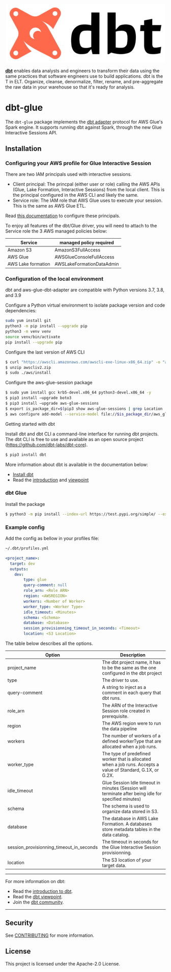 <p align="center">
  <img src="/etc/dbt-logo-full.svg" alt="dbt logo" width="500"/>
</p>

**[dbt](https://www.getdbt.com/)** enables data analysts and engineers to transform their data using the same practices that software engineers use to build applications.
dbt is the T in ELT. Organize, cleanse, denormalize, filter, rename, and pre-aggregate the raw data in your warehouse so that it's ready for analysis.

# dbt-glue

The `dbt-glue` package implements the [dbt adapter](https://docs.getdbt.com/docs/contributing/building-a-new-adapter) protocol for AWS Glue's Spark engine. 
It supports running dbt against Spark, through the new Glue Interactive Sessions API.



## Installation

### Configuring your AWS profile for Glue Interactive Session
There are two IAM principals used with interactive sessions.
- Client principal: The princpal (either user or role) calling the AWS APIs (Glue, Lake Formation, Interactive Sessions)
from the local client. This is the principal configured in the AWS CLI and likely the same.
- Service role: The IAM role that AWS Glue uses to execute your session. This is the same as AWS Glue
ETL.

Read [this documentation](https://docs.aws.amazon.com/glue/latest/dg/glue-is-security.html) to configure these principals.

To enjoy all features of the dbt/Glue driver, you will need to attach to the Service role the 3 AWS managed policies below:

| Service  | managed policy required  |
|---|---|
| Amazon S3 | AmazonS3FullAccess |
| AWS Glue | AWSGlueConsoleFullAccess |
| AWS Lake formation | AWSLakeFormationDataAdmin |

### Configuration of the local environment

dbt and aws-glue-dbt-adapter are compatible with Python versions 3.7, 3.8, and 3.9

Configure a Python virtual environment to isolate package version and code dependencies:

```bash
sudo yum install git
python3 -m pip install --upgrade pip
python3 -m venv venv
source venv/bin/activate
pip install --upgrade pip
```

Configure the last version of AWS CLI

```bash
$ curl "https://awscli.amazonaws.com/awscli-exe-linux-x86_64.zip" -o "awscliv2.zip"
$ unzip awscliv2.zip
$ sudo ./aws/install
```

Configure the aws-glue-session package

```bash
$ sudo yum install gcc krb5-devel.x86_64 python3-devel.x86_64 -y
$ pip3 install —upgrade boto3
$ pip3 install —upgrade aws-glue-sessions
$ export is_package_dir=$(pip3 show aws-glue-sessions | grep Location | awk '{print $2}')
$ aws configure add-model --service-model file://$is_package_dir/aws_glue_interactive_sessions_kernel/service-2.json —service-name glue
```


Getting started with dbt

Install dbt and dbt CLI a command-line interface for running dbt projects. The dbt CLI is free to use and available as an open source project (https://github.com/dbt-labs/dbt-core).

```bash
$ pip3 install dbt
```

More information about dbt is available in the documentation below:

- [Install dbt](https://docs.getdbt.com/docs/installation)
- Read the [introduction](https://docs.getdbt.com/docs/introduction/) and [viewpoint](https://docs.getdbt.com/docs/about/viewpoint/)

### dbt Glue
Install the package
```bash
$ python3 -m pip install --index-url https://test.pypi.org/simple/ --extra-index-url https://pypi.org/simple/ aws-glue-dbt-adapter
```

### Example config
Add the config as bellow in your profiles file: 
```bash
~/.dbt/profiles.yml
```

```yaml
<project_name>:
  target: dev
  outputs:
    dev:
        type: glue
        query-comment: null
        role_arn: <Role ARN>
        region: <AWSREGION>
        workers: <Number of Worker>
        worker_type: <Worker Type>
        idle_timeout: <Minutes>
        schema: <Schema>
        database: <Database>
        session_provisionning_timeout_in_seconds: <Timeout>
        location: <S3 Location>
```
The table below describes all the options.

|Option	|Description	|
|---|---|
|project_name |	The dbt project name, it has to be the same as the one configured in the dbt project	|
|type	|The driver to use.	|
|query-comment	|A string to inject as a comment in each query that dbt runs. 	|
|role_arn	|The ARN of the Interactive Session role created in prerequisite.	|
|region	|The AWS region were to run the data pipeline	|
|workers	|The number of workers of a defined workerType that are allocated when a job runs.	|
|worker_type	|The type of predefined worker that is allocated when a job runs. Accepts a value of Standard, G.1X, or G.2X.	|
|idle_timeout	|Glue Session Idle timeout in minutes (Session will terminate after being idle for specified minutes)	|
|schema	|The schema is used to organize data stored in S3.	|
|database	|The database in AWS Lake Formation. A databases store metadata tables in the data catalog.	|
|session_provisionning_timeout_in_seconds	|The timeout in seconds for the Glue Interactive Session provisionning.	|
|location	|The S3 location of your target data.|	

---
For more information on dbt:
- Read the [introduction to dbt](https://docs.getdbt.com/docs/introduction).
- Read the [dbt viewpoint](https://docs.getdbt.com/docs/about/viewpoint).
- Join the [dbt community](http://community.getdbt.com/).
---

## Security

See [CONTRIBUTING](CONTRIBUTING.md#security-issue-notifications) for more information.

## License

This project is licensed under the Apache-2.0 License.
